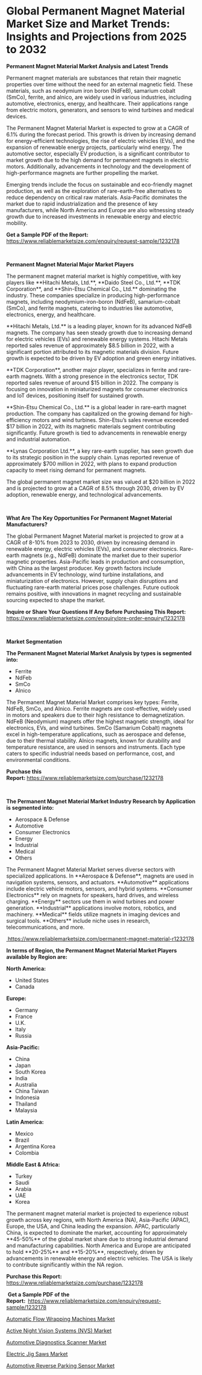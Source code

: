 <p><h1>Global Permanent Magnet Material Market Size and Market Trends: Insights and Projections from 2025 to 2032</h1></p><p><strong>Permanent Magnet Material Market Analysis and Latest Trends</strong></p>
<p><p>Permanent magnet materials are substances that retain their magnetic properties over time without the need for an external magnetic field. These materials, such as neodymium iron boron (NdFeB), samarium cobalt (SmCo), ferrite, and alnico, are widely used in various industries, including automotive, electronics, energy, and healthcare. Their applications range from electric motors, generators, and sensors to wind turbines and medical devices.</p><p>The Permanent Magnet Material Market is expected to grow at a CAGR of 6.1% during the forecast period. This growth is driven by increasing demand for energy-efficient technologies, the rise of electric vehicles (EVs), and the expansion of renewable energy projects, particularly wind energy. The automotive sector, especially EV production, is a significant contributor to market growth due to the high demand for permanent magnets in electric motors. Additionally, advancements in technology and the development of high-performance magnets are further propelling the market.</p><p>Emerging trends include the focus on sustainable and eco-friendly magnet production, as well as the exploration of rare-earth-free alternatives to reduce dependency on critical raw materials. Asia-Pacific dominates the market due to rapid industrialization and the presence of key manufacturers, while North America and Europe are also witnessing steady growth due to increased investments in renewable energy and electric mobility.</p></p>
<p><strong>Get a Sample PDF of the Report:&nbsp;</strong> <a href="https://www.reliablemarketsize.com/enquiry/request-sample/1232178?utm_campaign=2038&utm_medium=2&utm_source=Github&utm_content=ia&utm_term=26012025&utm_id=permanent-magnet-material">https://www.reliablemarketsize.com/enquiry/request-sample/1232178</a></p>
<p>&nbsp;</p>
<p><strong>Permanent Magnet Material Major Market Players</strong></p>
<p><p>The permanent magnet material market is highly competitive, with key players like **Hitachi Metals, Ltd.**, **Daido Steel Co., Ltd.**, **TDK Corporation**, and **Shin-Etsu Chemical Co., Ltd.** dominating the industry. These companies specialize in producing high-performance magnets, including neodymium-iron-boron (NdFeB), samarium-cobalt (SmCo), and ferrite magnets, catering to industries like automotive, electronics, energy, and healthcare.</p><p>**Hitachi Metals, Ltd.** is a leading player, known for its advanced NdFeB magnets. The company has seen steady growth due to increasing demand for electric vehicles (EVs) and renewable energy systems. Hitachi Metals reported sales revenue of approximately $8.5 billion in 2022, with a significant portion attributed to its magnetic materials division. Future growth is expected to be driven by EV adoption and green energy initiatives.</p><p>**TDK Corporation**, another major player, specializes in ferrite and rare-earth magnets. With a strong presence in the electronics sector, TDK reported sales revenue of around $15 billion in 2022. The company is focusing on innovation in miniaturized magnets for consumer electronics and IoT devices, positioning itself for sustained growth.</p><p>**Shin-Etsu Chemical Co., Ltd.** is a global leader in rare-earth magnet production. The company has capitalized on the growing demand for high-efficiency motors and wind turbines. Shin-Etsu’s sales revenue exceeded $17 billion in 2022, with its magnetic materials segment contributing significantly. Future growth is tied to advancements in renewable energy and industrial automation.</p><p>**Lynas Corporation Ltd.**, a key rare-earth supplier, has seen growth due to its strategic position in the supply chain. Lynas reported revenue of approximately $700 million in 2022, with plans to expand production capacity to meet rising demand for permanent magnets.</p><p>The global permanent magnet market size was valued at $20 billion in 2022 and is projected to grow at a CAGR of 8.5% through 2030, driven by EV adoption, renewable energy, and technological advancements.</p></p>
<p>&nbsp;</p>
<p><strong>What Are The Key Opportunities For Permanent Magnet Material Manufacturers?</strong></p>
<p><p>The global Permanent Magnet Material market is projected to grow at a CAGR of 8-10% from 2023 to 2030, driven by increasing demand in renewable energy, electric vehicles (EVs), and consumer electronics. Rare-earth magnets (e.g., NdFeB) dominate the market due to their superior magnetic properties. Asia-Pacific leads in production and consumption, with China as the largest producer. Key growth factors include advancements in EV technology, wind turbine installations, and miniaturization of electronics. However, supply chain disruptions and fluctuating rare-earth material prices pose challenges. Future outlook remains positive, with innovations in magnet recycling and sustainable sourcing expected to shape the market.</p></p>
<p><strong>Inquire or Share Your Questions If Any Before Purchasing This Report:</strong> <a href="https://www.reliablemarketsize.com/enquiry/pre-order-enquiry/1232178?utm_campaign=2038&utm_medium=2&utm_source=Github&utm_content=ia&utm_term=26012025&utm_id=permanent-magnet-material">https://www.reliablemarketsize.com/enquiry/pre-order-enquiry/1232178</a></p>
<p>&nbsp;</p>
<p><strong>Market Segmentation</strong></p>
<p><strong>The Permanent Magnet Material Market Analysis by types is segmented into:</strong></p>
<p><ul><li>Ferrite</li><li>NdFeb</li><li>SmCo</li><li>Alnico</li></ul></p>
<p><p>The Permanent Magnet Material Market comprises key types: Ferrite, NdFeB, SmCo, and Alnico. Ferrite magnets are cost-effective, widely used in motors and speakers due to their high resistance to demagnetization. NdFeB (Neodymium) magnets offer the highest magnetic strength, ideal for electronics, EVs, and wind turbines. SmCo (Samarium Cobalt) magnets excel in high-temperature applications, such as aerospace and defense, due to their thermal stability. Alnico magnets, known for durability and temperature resistance, are used in sensors and instruments. Each type caters to specific industrial needs based on performance, cost, and environmental conditions.</p></p>
<p><strong>Purchase this Report:&nbsp;</strong><a href="https://www.reliablemarketsize.com/purchase/1232178?utm_campaign=2038&utm_medium=2&utm_source=Github&utm_content=ia&utm_term=26012025&utm_id=permanent-magnet-material">https://www.reliablemarketsize.com/purchase/1232178</a></p>
<p>&nbsp;</p>
<p><strong>The Permanent Magnet Material Market Industry Research by Application is segmented into:</strong></p>
<p><ul><li>Aerospace & Defense</li><li>Automotive</li><li>Consumer Electronics</li><li>Energy</li><li>Industrial</li><li>Medical</li><li>Others</li></ul></p>
<p><p>The Permanent Magnet Material Market serves diverse sectors with specialized applications. In **Aerospace & Defense**, magnets are used in navigation systems, sensors, and actuators. **Automotive** applications include electric vehicle motors, sensors, and hybrid systems. **Consumer Electronics** rely on magnets for speakers, hard drives, and wireless charging. **Energy** sectors use them in wind turbines and power generation. **Industrial** applications involve motors, robotics, and machinery. **Medical** fields utilize magnets in imaging devices and surgical tools. **Others** include niche uses in research, telecommunications, and more.</p></p>
<p><a href="https://www.reliablemarketsize.com/permanent-magnet-material-r1232178?utm_campaign=2038&utm_medium=2&utm_source=Github&utm_content=ia&utm_term=26012025&utm_id=permanent-magnet-material">&nbsp;https://www.reliablemarketsize.com/permanent-magnet-material-r1232178</a></p>
<p><strong>In terms of Region, the Permanent Magnet Material Market Players available by Region are:</strong></p>
<p>
    <p> <strong> North America: </strong>
        <ul>
            <li>United States</li>
            <li>Canada</li>
        </ul>
        </p> 
    <p> <strong> Europe: </strong>
        <ul>
            <li>Germany</li>
            <li>France</li>
            <li>U.K.</li>
            <li>Italy</li>
            <li>Russia</li>
        </ul>
        </p> 
    <p> <strong> Asia-Pacific: </strong>
        <ul>
            <li>China</li>
            <li>Japan</li>
            <li>South Korea</li>
            <li>India</li>
            <li>Australia</li>
            <li>China Taiwan</li>
            <li>Indonesia</li>
            <li>Thailand</li>
            <li>Malaysia</li>
        </ul>
        </p> 
    <p> <strong> Latin America: </strong>
        <ul>
            <li>Mexico</li>
            <li>Brazil</li>
            <li>Argentina Korea</li>
            <li>Colombia</li>
        </ul>
        </p> 
    <p> <strong> Middle East & Africa: </strong>
        <ul>
            <li>Turkey</li>
            <li>Saudi</li>
            <li>Arabia</li>
            <li>UAE</li>
            <li>Korea</li>
        </ul>
    </p>
    </p>
<p><p>The permanent magnet material market is projected to experience robust growth across key regions, with North America (NA), Asia-Pacific (APAC), Europe, the USA, and China leading the expansion. APAC, particularly China, is expected to dominate the market, accounting for approximately **45-50%** of the global market share due to strong industrial demand and manufacturing capabilities. North America and Europe are anticipated to hold **20-25%** and **15-20%**, respectively, driven by advancements in renewable energy and electric vehicles. The USA is likely to contribute significantly within the NA region.</p></p>
<p><strong>Purchase this Report: </strong><a href="https://www.reliablemarketsize.com/purchase/1232178?utm_campaign=2038&utm_medium=2&utm_source=Github&utm_content=ia&utm_term=26012025&utm_id=permanent-magnet-material">https://www.reliablemarketsize.com/purchase/1232178</a></p>
<p>&nbsp;<strong>Get a Sample PDF of the Report:&nbsp;&nbsp;</strong><a href="https://www.reliablemarketsize.com/enquiry/request-sample/1232178?utm_campaign=2038&utm_medium=2&utm_source=Github&utm_content=ia&utm_term=26012025&utm_id=permanent-magnet-material">https://www.reliablemarketsize.com/enquiry/request-sample/1232178</a></p>
<p><strong></strong></p>
<p><p><a href="https://www.linkedin.com/pulse/automatic-flow-wrapping-machines-market-outlook-2025-2032-company-skjac?utm_campaign=2038&utm_medium=2&utm_source=Github&utm_content=ia&utm_term=26012025&utm_id=permanent-magnet-material">Automatic Flow Wrapping Machines Market</a></p><p><a href="https://www.linkedin.com/pulse/forecasted-growth-key-players-active-night-vision-systems-nvs-ktltf?utm_campaign=2038&utm_medium=2&utm_source=Github&utm_content=ia&utm_term=26012025&utm_id=permanent-magnet-material">Active Night Vision Systems (NVS) Market</a></p><p><a href="https://www.linkedin.com/pulse/market-study-automotive-diagnostics-scanner-size-dynamics-expected-xh4sc?utm_campaign=2038&utm_medium=2&utm_source=Github&utm_content=ia&utm_term=26012025&utm_id=permanent-magnet-material">Automotive Diagnostics Scanner Market</a></p><p><a href="https://www.linkedin.com/pulse/electric-jig-saws-industry-outlook-20252032-revenue-growth-mfwpf?utm_campaign=2038&utm_medium=2&utm_source=Github&utm_content=ia&utm_term=26012025&utm_id=permanent-magnet-material">Electric Jig Saws Market</a></p><p><a href="https://www.linkedin.com/pulse/automotive-reverse-parking-sensor-market-analysis-industry-wcyxc?utm_campaign=2038&utm_medium=2&utm_source=Github&utm_content=ia&utm_term=26012025&utm_id=permanent-magnet-material">Automotive Reverse Parking Sensor Market</a></p></p>